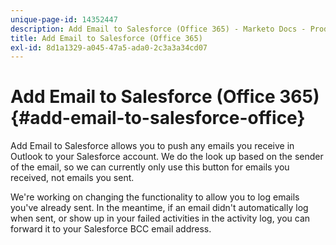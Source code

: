```yaml
---
unique-page-id: 14352447
description: Add Email to Salesforce (Office 365) - Marketo Docs - Product Documentation
title: Add Email to Salesforce (Office 365)
exl-id: 8d1a1329-a045-47a5-ada0-2c3a3a34cd07
---
```

# Add Email to Salesforce (Office 365) {#add-email-to-salesforce-office}

Add Email to Salesforce allows you to push any emails you receive in Outlook to your Salesforce account. We do the look up based on the sender of the email, so we can currently only use this button for emails you received, not emails you sent.

We're working on changing the functionality to allow you to log emails you've already sent. In the meantime, if an email didn't automatically log when sent, or show up in your failed activities in the activity log, you can forward it to your Salesforce BCC email address.

